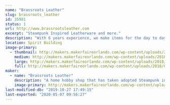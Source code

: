 ```yaml
---
name: "Brassroots Leather"
slug: brassroots_leather
id: 35981
status: 1
url: http://www.brassrootsleather.com
excerpt: "Steampunk Inspired Leatherware and more."
description: "With 6 years experience, we make items for the day to day use with steampunk as the inspiration. We understand that leather is a natural substance and very versatile, but it makes things that can last a long time and that means less waste. Our items range in size and shape, and they are usually customized for the individual. Some of the items are: coffee cup wraps, straps for vests, belts, wallets, ID cases, can coozies, hair barrettes, tea duelers, bookmarks, and more."
location: Spirit Building
image-primary:
  - thumbnail: http://makers.makerfaireorlando.com/wp-content/uploads/2018/07/26225928989_928dd84777_k-150x150.jpg
    medium: http://makers.makerfaireorlando.com/wp-content/uploads/2018/07/26225928989_928dd84777_k-300x200.jpg
    large: http://makers.makerfaireorlando.com/wp-content/uploads/2018/07/26225928989_928dd84777_k-1024x683.jpg
    full: http://makers.makerfaireorlando.com/wp-content/uploads/2018/07/26225928989_928dd84777_k.jpg
maker:
  - name: "Brassroots Leather"
    description: "A home hobby shop that has taken adopted Steampunk inspired leather crafting. We strive to make things new, fresh and unique.  Our items vary in size and can be big or small, all with the customer's design in mind. We make personal items that take hours of pre-planning, designing and learning of new crafts in order to complete, many are more than just leather. Using drafting knowledge, we review all parts of the design prior to construction, details, and even measurements to assure that everything fits exactly to how we need it. We are ever growing in our makings, items, ideas, and costume builds. Please check out our links to see all we have accomplished."
    image-primary: http://makers.makerfaireorlando.com/wp-content/uploads/2015/05/Brassroots-Icon.png
last-modified-db: "2019-10-27 17:49:15"
last-exported: "2020-05-07 09:56:27"
---
```

